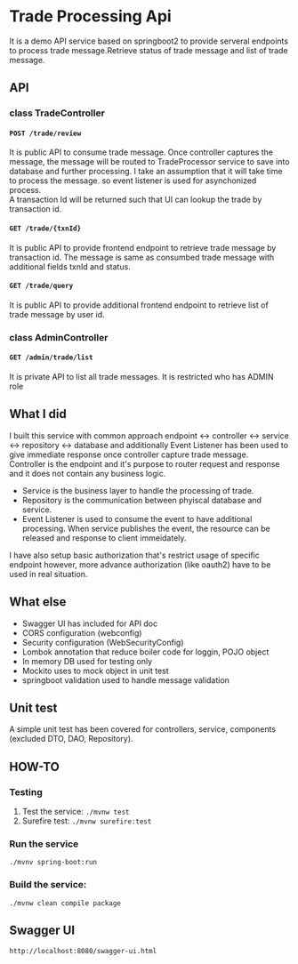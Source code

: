 # Trade Processing Api
It is a demo API service based on springboot2 to provide serveral endpoints to process trade message.Retrieve status of trade message and list of trade message.  
## API
### **class** TradeController  
#### `POST /trade/review`
It is public API to consume trade message. Once controller captures the message, the message will be routed to TradeProcessor service to save into database and further processing. I take an assumption that it will take time to process the message. so event listener is used for asynchonized process.  
A transaction Id will be returned such that UI can lookup the trade by transaction id.
#### `GET /trade/{txnId}`
It is public API to provide frontend endpoint to retrieve trade message by transaction id. The message is same as consumbed trade message with additional fields txnId and status.  
#### `GET /trade/query`

It is public API to provide additional frontend endpoint to retrieve list of trade message by user id.

### **class** AdminController  
#### `GET /admin/trade/list`
It is private API to list all trade messages. It is restricted who has ADMIN role

## What I did
I built this service with common approach endpoint <-> controller <-> service <-> repository <-> database and additionally Event Listener has been used to give immediate response once controller capture trade message.  
Controller is the endpoint and it's purpose to router request and response and it does not contain any business logic.
- Service is the business layer to handle the processing of trade. 
- Repository is the communication between phyiscal database and service.
- Event Listener is used to consume the event to have additional processing. When service publishes the event, the resource can be released and response to client immeidately.

I have also setup basic authorization that's restrict usage of specific endpoint however, more advance authorization (like oauth2) have to be used in real situation.

## What else
- Swagger UI has included for API doc
- CORS configuration (webconfig)
- Security configuration (WebSecurityConfig)
- Lombok annotation that reduce boiler code for loggin, POJO object
- In memory DB used for testing only
- Mockito uses to mock object in unit test
- springboot validation used to handle message validation

## Unit test
A simple unit test has been covered for controllers, service, components (excluded DTO, DAO, Repository).  

## HOW-TO
### Testing
1. Test the service: `./mvnw test`
2. Surefire test: `./mvnw surefire:test`  
### Run the service
`./mvnv spring-boot:run  `
### Build the service:
`./mvnw clean compile package`

## Swagger UI
`http://localhost:8080/swagger-ui.html`



